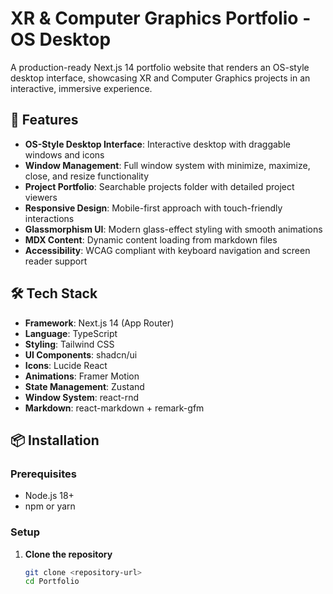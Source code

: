 # XR & Computer Graphics Portfolio - OS Desktop

A production-ready Next.js 14 portfolio website that renders an OS-style desktop interface, showcasing XR and Computer Graphics projects in an interactive, immersive experience.

## 🚀 Features

- **OS-Style Desktop Interface**: Interactive desktop with draggable windows and icons
- **Window Management**: Full window system with minimize, maximize, close, and resize functionality
- **Project Portfolio**: Searchable projects folder with detailed project viewers
- **Responsive Design**: Mobile-first approach with touch-friendly interactions
- **Glassmorphism UI**: Modern glass-effect styling with smooth animations
- **MDX Content**: Dynamic content loading from markdown files
- **Accessibility**: WCAG compliant with keyboard navigation and screen reader support

## 🛠️ Tech Stack

- **Framework**: Next.js 14 (App Router)
- **Language**: TypeScript
- **Styling**: Tailwind CSS
- **UI Components**: shadcn/ui
- **Icons**: Lucide React
- **Animations**: Framer Motion
- **State Management**: Zustand
- **Window System**: react-rnd
- **Markdown**: react-markdown + remark-gfm

## 📦 Installation

### Prerequisites

- Node.js 18+ 
- npm or yarn

### Setup

1. **Clone the repository**
   ```bash
   git clone <repository-url>
   cd Portfolio